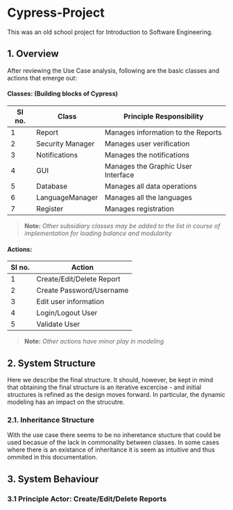 # Cypress-Project
This was an old school project for Introduction to Software Engineering.

## 1. Overview

After reviewing the Use Case analysis, following are the basic classes and actions that emerge out:

#### __Classes:__ (Building blocks of Cypress) 

| SI no. | Class           | Principle Responsibility            |
| ---    | ---             | ---                                 |
| 1      |Report           | Manages information to the Reports  |
| 2      |Security Manager | Manages user verification           |
| 3      |Notifications    | Manages the notifications           |
| 4      |GUI              | Manages the Graphic User Interface  |
| 5      |Database         | Manages all data operations         |
| 6      |LanguageManager  | Manages all the languages           |
| 7      |Register         | Manages registration                |
> __Note:__ _Other subsidiary classes may be added to the list in course of implementation for loading balance and modularity_

#### __Actions:__

| SI no. | Action                    |
| ---    | ---                       |
| 1      | Create/Edit/Delete Report |
| 2      | Create Password/Username  |
| 3      | Edit user information     |
| 4      | Login/Logout User         |
| 5      | Validate User             |
> __Note:__ _Other actions have minor play in modeling_

## 2. System Structure

Here we describe the final structure. It should, however, be kept in mind that obtaining the final structure is an iterative excercise - and initial structures is refined as the design moves forward. In particular, the dynamic modeling has an impact on the strucutre. 

### 2.1. Inheritance Structure

With the use case there seems to be no inheretance stucture that could be used becasue of the lack in commonality between classes. In some cases where there is an existance of inheritance it is seem as intuitive and thus ommited in this documentation.

## 3. System Behaviour 

### 3.1 Principle Actor: Create/Edit/Delete Reports

